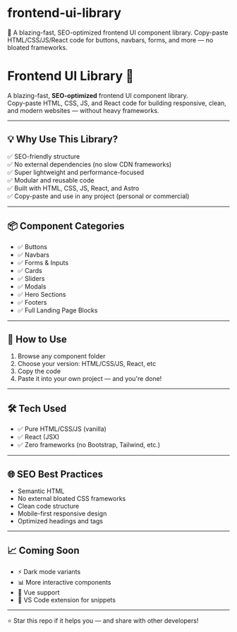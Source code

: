 # frontend-ui-library
🚀 A blazing-fast, SEO-optimized frontend UI component library. Copy-paste HTML/CSS/JS/React code for buttons, navbars, forms, and more — no bloated frameworks.

# Frontend UI Library 🚀

A blazing-fast, **SEO-optimized** frontend UI component library.  
Copy-paste HTML, CSS, JS, and React code for building responsive, clean, and modern websites — without heavy frameworks.

---

## 💡 Why Use This Library?

✅ SEO-friendly structure  
✅ No external dependencies (no slow CDN frameworks)  
✅ Super lightweight and performance-focused  
✅ Modular and reusable code  
✅ Built with HTML, CSS, JS, React, and Astro  
✅ Copy-paste and use in any project (personal or commercial)

---

## 📦 Component Categories

- ✅ Buttons
- ✅ Navbars
- ✅ Forms & Inputs
- ✅ Cards
- ✅ Sliders
- ✅ Modals
- ✅ Hero Sections
- ✅ Footers
- ✅ Full Landing Page Blocks

---

## 🚀 How to Use

1. Browse any component folder
2. Choose your version: HTML/CSS/JS, React, etc
3. Copy the code
4. Paste it into your own project — and you're done!

---

## 🛠 Tech Used

- ✅ Pure HTML/CSS/JS (vanilla)
- ✅ React (JSX)
- ✅ Zero frameworks (no Bootstrap, Tailwind, etc.)

---

## 🌐 SEO Best Practices

- Semantic HTML
- No external bloated CSS frameworks
- Clean code structure
- Mobile-first responsive design
- Optimized headings and tags

---

## 📈 Coming Soon

- ⚡ Dark mode variants
- 📊 More interactive components
- 📁 Vue support
- 🧩 VS Code extension for snippets

---


⭐ Star this repo if it helps you — and share with other developers!
